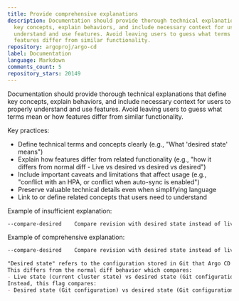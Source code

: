 ```yaml
---
title: Provide comprehensive explanations
description: Documentation should provide thorough technical explanations that define
  key concepts, explain behaviors, and include necessary context for users to properly
  understand and use features. Avoid leaving users to guess what terms mean or how
  features differ from similar functionality.
repository: argoproj/argo-cd
label: Documentation
language: Markdown
comments_count: 5
repository_stars: 20149
---
```


Documentation should provide thorough technical explanations that define key concepts, explain behaviors, and include necessary context for users to properly understand and use features. Avoid leaving users to guess what terms mean or how features differ from similar functionality.

Key practices:
- Define technical terms and concepts clearly (e.g., "What 'desired state' means")
- Explain how features differ from related functionality (e.g., "how it differs from normal diff - Live vs desired vs desired vs desired")
- Include important caveats and limitations that affect usage (e.g., "conflict with an HPA, or conflict when auto-sync is enabled")
- Preserve valuable technical details even when simplifying language
- Link to or define related concepts that users need to understand

Example of insufficient explanation:
```markdown
--compare-desired    Compare revision with desired state instead of live state
```

Example of comprehensive explanation:
```markdown
--compare-desired    Compare revision with desired state instead of live state
                     
"Desired state" refers to the configuration stored in Git that Argo CD should apply.
This differs from the normal diff behavior which compares:
- Live state (current cluster state) vs desired state (Git configuration)
Instead, this flag compares:
- Desired state (Git configuration) vs desired state (Git configuration at different revision)
```